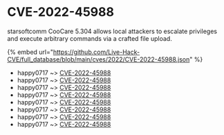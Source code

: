 # CVE-2022-45988

starsoftcomm CooCare 5.304 allows local attackers to escalate privileges and execute arbitrary commands via a crafted file upload.

{% embed url="https://github.com/Live-Hack-CVE/full_database/blob/main/cves/2022/CVE-2022-45988.json" %}


* happy0717 ~> [CVE-2022-45988](https://www.alice-snow.ru/2022/database/cve-2022-45988/cve-2022-45988-happy0717)
* happy0717 ~> [CVE-2022-45988](https://www.alice-snow.ru/2022/database/cve-2022-45988/cve-2022-45988-happy0717)
* happy0717 ~> [CVE-2022-45988](https://www.alice-snow.ru/2022/database/cve-2022-45988/cve-2022-45988-happy0717)
* happy0717 ~> [CVE-2022-45988](https://www.alice-snow.ru/2022/database/cve-2022-45988/cve-2022-45988-happy0717)
* happy0717 ~> [CVE-2022-45988](https://www.alice-snow.ru/2022/database/cve-2022-45988/cve-2022-45988-happy0717)
* happy0717 ~> [CVE-2022-45988](https://www.alice-snow.ru/2022/database/cve-2022-45988/cve-2022-45988-happy0717)
* happy0717 ~> [CVE-2022-45988](https://www.alice-snow.ru/2022/database/cve-2022-45988/cve-2022-45988-happy0717)
* happy0717 ~> [CVE-2022-45988](https://www.alice-snow.ru/2022/database/cve-2022-45988/cve-2022-45988-happy0717)